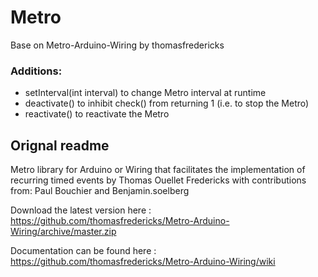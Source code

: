 # Metro

Base on Metro-Arduino-Wiring by thomasfredericks

### Additions:
* setInterval(int interval) to change Metro interval at runtime
* deactivate() to inhibit check() from returning 1 (i.e. to stop the Metro)
* reactivate() to reactivate the Metro


## Orignal readme

Metro library for Arduino or Wiring that facilitates the implementation of recurring timed events by Thomas Ouellet Fredericks with contributions from: Paul Bouchier and Benjamin.soelberg

Download the latest version here : https://github.com/thomasfredericks/Metro-Arduino-Wiring/archive/master.zip

Documentation can be found here : https://github.com/thomasfredericks/Metro-Arduino-Wiring/wiki

